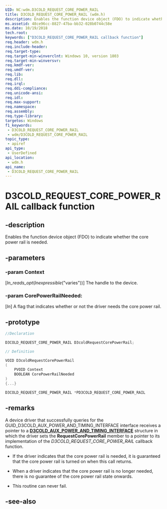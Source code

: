```yaml
---
UID: NC:wdm.D3COLD_REQUEST_CORE_POWER_RAIL
title: D3COLD_REQUEST_CORE_POWER_RAIL (wdm.h)
description: Enables the function device object (FDO) to indicate whether the core power rail is needed.
ms.assetid: 48ce96cc-8827-47ba-bb32-028b0744c58e
ms.date: 10/19/2018
tech.root: 
keywords: ["D3COLD_REQUEST_CORE_POWER_RAIL callback function"]
req.header: wdm.h
req.include-header: 
req.target-type: 
req.target-min-winverclnt: Windows 10, version 1803
req.target-min-winversvr: 
req.kmdf-ver: 
req.umdf-ver: 
req.lib: 
req.dll: 
req.irql: 
req.ddi-compliance: 
req.unicode-ansi: 
req.idl: 
req.max-support: 
req.namespace: 
req.assembly: 
req.type-library: 
targetos: Windows
f1_keywords:
 - D3COLD_REQUEST_CORE_POWER_RAIL
 - wdm/D3COLD_REQUEST_CORE_POWER_RAIL
topic_type:
 - apiref
api_type:
 - UserDefined
api_location:
 - wdm.h
api_name:
 - D3COLD_REQUEST_CORE_POWER_RAIL
---
```


# D3COLD_REQUEST_CORE_POWER_RAIL callback function


## -description

Enables the function device object (FDO) to indicate whether the core power rail is needed.

## -parameters

### -param Context

[_In_reads_opt_(_Inexpressible_("varies"))] The handle to the device.

### -param CorePowerRailNeeded: 

[_In_] A flag that indicates whether or not the driver needs the core power rail.

## -prototype

```cpp
//Declaration

D3COLD_REQUEST_CORE_POWER_RAIL D3coldRequestCorePowerRail; 

// Definition

VOID D3coldRequestCorePowerRail 
(
	PVOID Context
	BOOLEAN CorePowerRailNeeded
)
{...}

D3COLD_REQUEST_CORE_POWER_RAIL *PD3COLD_REQUEST_CORE_POWER_RAIL


```

## -remarks

A device driver that successfully queries for the GUID_D3COLD_AUX_POWER_AND_TIMING_INTERFACE interface receives a pointer to a [**D3COLD_AUX_POWER_AND_TIMING_INTERFACE**](ns-wdm-_d3cold_aux_power_and_timing_interface.md) structure in which the driver sets the **RequestCorePowerRail** member to a pointer to its implementation of the _D3COLD_REQUEST_CORE_POWER_RAIL_ callback function.

  - If the driver indicates that the core power rail is needed, it is
    guaranteed that the core power rail is turned on when this call returns.

  - When a driver indicates that the core power rail is no longer needed,
    there is no guarantee of the core power rail state onwards.

  - This routine can never fail.

## -see-also

